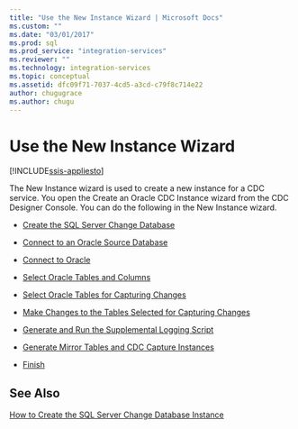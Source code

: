 ```yaml
---
title: "Use the New Instance Wizard | Microsoft Docs"
ms.custom: ""
ms.date: "03/01/2017"
ms.prod: sql
ms.prod_service: "integration-services"
ms.reviewer: ""
ms.technology: integration-services
ms.topic: conceptual
ms.assetid: dfc09f71-7037-4cd5-a3cd-c79f8c714e22
author: chugugrace
ms.author: chugu
---
```

# Use the New Instance Wizard

[!INCLUDE[ssis-appliesto](../../includes/applies-to-version/sqlserver-ssis.md)]


  The New Instance wizard is used to create a new instance for a CDC service. You open the Create an Oracle CDC Instance wizard from the CDC Designer Console. You can do the following in the New Instance wizard.  
  
-   [Create the SQL Server Change Database](../../integration-services/change-data-capture/create-the-sql-server-change-database.md)  
  
-   [Connect to an Oracle Source Database](../../integration-services/change-data-capture/connect-to-an-oracle-source-database.md)  
  
-   [Connect to Oracle](../../integration-services/change-data-capture/connect-to-oracle.md)  
  
-   [Select Oracle Tables and Columns](../../integration-services/change-data-capture/select-oracle-tables-and-columns.md)  
  
-   [Select Oracle Tables for Capturing Changes](../../integration-services/change-data-capture/select-oracle-tables-for-capturing-changes.md)  
  
-   [Make Changes to the Tables Selected for Capturing Changes](../../integration-services/change-data-capture/make-changes-to-the-tables-selected-for-capturing-changes.md)  
  
-   [Generate and Run the Supplemental Logging Script](../../integration-services/change-data-capture/generate-and-run-the-supplemental-logging-script.md)  
  
-   [Generate Mirror Tables and CDC Capture Instances](../../integration-services/change-data-capture/generate-mirror-tables-and-cdc-capture-instances.md)  
  
-   [Finish](../../integration-services/change-data-capture/finish.md)  
  
## See Also  
 [How to Create the SQL Server Change Database Instance](../../integration-services/change-data-capture/how-to-create-the-sql-server-change-database-instance.md)  
  
  

